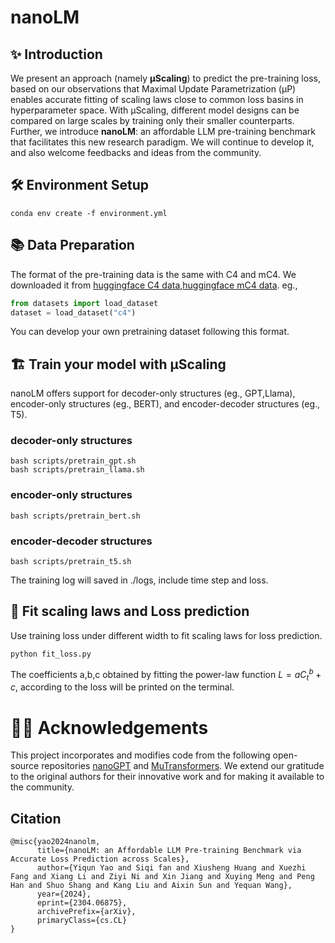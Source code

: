 # nanoLM

## ✨ Introduction

We present an approach (namely **μScaling**) to predict the pre-training loss, based on our observations that Maximal Update Parametrization (μP) enables accurate fitting of scaling laws close to common loss basins in hyperparameter space. With μScaling, different model designs can be compared on large scales by training only their smaller counterparts. Further, we introduce **nanoLM**: an affordable LLM pre-training benchmark that facilitates this new research paradigm. We will continue to develop it, and also welcome feedbacks and ideas from the community.


## 🛠️ Environment Setup

```
conda env create -f environment.yml
```

## 📚 Data Preparation

The format of the pre-training data is the same with C4 and mC4. We downloaded it from [huggingface C4 data](https://huggingface.co/datasets/c4),[huggingface mC4 data](https://huggingface.co/datasets/mc4). eg.,
```python
from datasets import load_dataset
dataset = load_dataset("c4")
```
You can develop your own pretraining dataset following this format.
## 🏗️ Train your model with μScaling

nanoLM offers support for decoder-only structures (eg., GPT,Llama), encoder-only structures (eg., BERT), and encoder-decoder structures (eg., T5).

### decoder-only structures 

```
bash scripts/pretrain_gpt.sh
bash scripts/pretrain_llama.sh
```

### encoder-only structures

```
bash scripts/pretrain_bert.sh
```

### encoder-decoder structures 

```
bash scripts/pretrain_t5.sh
```

The training log will saved in ./logs, include time step and loss. 

## 🌈 Fit scaling laws and Loss prediction

Use training loss under different width to fit scaling laws  for loss prediction.

```
python fit_loss.py
```

The coefficients a,b,c obtained by fitting the power-law function $L=aC_t^b+c$, according to the loss will be printed on the terminal. 


# 🙏🏻 Acknowledgements

This project incorporates and modifies code from the following open-source repositories   [nanoGPT](https://github.com/karpathy/nanoGPT)  and [MuTransformers](https://github.com/microsoft/mutransformers). We extend our gratitude to the original authors for their innovative work and for making it available to the community.

## Citation
```
@misc{yao2024nanolm,
      title={nanoLM: an Affordable LLM Pre-training Benchmark via Accurate Loss Prediction across Scales}, 
      author={Yiqun Yao and Siqi fan and Xiusheng Huang and Xuezhi Fang and Xiang Li and Ziyi Ni and Xin Jiang and Xuying Meng and Peng Han and Shuo Shang and Kang Liu and Aixin Sun and Yequan Wang},
      year={2024},
      eprint={2304.06875},
      archivePrefix={arXiv},
      primaryClass={cs.CL}
}
```